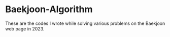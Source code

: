# Baekjoon-Algorithm
These are the codes I wrote while solving various problems on the Baekjoon web page in 2023.
